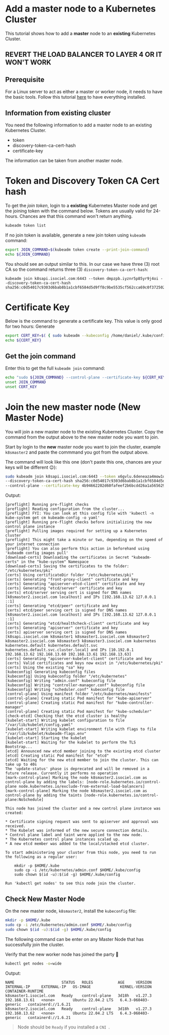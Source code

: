 # Add a master node to a Kubernetes Cluster
This tutorial shows how to add a **master** node to an **existing** Kubernetes Cluster.

## REVERT THE LOAD BALANCER TO LAYER 4 OR IT WON'T WORK

## Prerequisite
For a Linux server to act as either a master or worker node, it needs to have the basic tools. Follow this tutorial [here](04-K8s-master-worker.md) to have everything installed.

## Information from existing cluster
You need the following information to add a master node to an existing Kubernetes Cluster.
- token
- discovery-token-ca-cert-hash
- certificate-key

The information can be taken from another master node.

# Token and Discovery Token CA Cert hash
To get the *join token*, login to a **existing** Kubernetes Master node and get the joining token with the command below. Tokens are usually valid for 24-hours. Chances are that this command won't return anything.
```sh
kubeadm token list
```

If no join token is available, generate a new join token using `kubeadm` command:
```sh
export JOIN_COMMAND=$(kubeadm token create --print-join-command)
echo ${JOIN_COMMAND}
```

You should see an output similar to this. In our case we have three (3) root CA so the command returns three (3) `discovery-token-ca-cert-hash`:
```
kubeadm join k8sapi.isociel.com:6443 --token dmpzpb.iyznr5p85yr9j4oi --discovery-token-ca-cert-hash sha256:c0d54017c9303d6bab8b1a1cbf6584d5d9ff8c9be5535cf562cca69c0f372502
```

# Certificate Key
Below is the command to generate a certificate key. This value is only good for two hours:
Generate 
```sh
export CERT_KEY=$( { sudo kubeadm --kubeconfig /home/daniel/.kube/config init phase upload-certs --upload-certs 2>/dev/null || echo 0; } | tail -n 1 )
echo ${CERT_KEY}
```

## Get the join command
Enter this to get the full `kubeadm join` command:
```sh
echo "sudo ${JOIN_COMMAND} --control-plane --certificate-key ${CERT_KEY}"
unset JOIN_COMMAND
unset CERT_KEY
```

# Join the new master node (New Master Node)
You will join a new master node to the existing Kubernetes Cluster. Copy the command from the output above to the new master node you want to join.

Start by login to the **new** master node you want to join the cluster, example `k8smaster2` and paste the commmand you got from the output above.

The command will look like this one (don't paste this one, chances are your keys will be different 😉):
```sh
sudo kubeadm join k8sapi.isociel.com:6443 --token x6gvlu.6deneaza4mow1qei \
--discovery-token-ca-cert-hash sha256:c0d54017c9303d6bab8b1a1cbf6584d5d9ff8c9be5535cf562cca69c0f372502 \
--control-plane --certificate-key 4b94662202d60fafeef2b6bcdd26a1a565629182a63d2ed21ef5df27f4686ac1
```

Output:
```
[preflight] Running pre-flight checks
[preflight] Reading configuration from the cluster...
[preflight] FYI: You can look at this config file with 'kubectl -n kube-system get cm kubeadm-config -o yaml'
[preflight] Running pre-flight checks before initializing the new control plane instance
[preflight] Pulling images required for setting up a Kubernetes cluster
[preflight] This might take a minute or two, depending on the speed of your internet connection
[preflight] You can also perform this action in beforehand using 'kubeadm config images pull'
[download-certs] Downloading the certificates in Secret "kubeadm-certs" in the "kube-system" Namespace
[download-certs] Saving the certificates to the folder: "/etc/kubernetes/pki"
[certs] Using certificateDir folder "/etc/kubernetes/pki"
[certs] Generating "front-proxy-client" certificate and key
[certs] Generating "apiserver-etcd-client" certificate and key
[certs] Generating "etcd/server" certificate and key
[certs] etcd/server serving cert is signed for DNS names [k8smaster2.isociel.com localhost] and IPs [192.168.13.62 127.0.0.1 ::1]
[certs] Generating "etcd/peer" certificate and key
[certs] etcd/peer serving cert is signed for DNS names [k8smaster2.isociel.com localhost] and IPs [192.168.13.62 127.0.0.1 ::1]
[certs] Generating "etcd/healthcheck-client" certificate and key
[certs] Generating "apiserver" certificate and key
[certs] apiserver serving cert is signed for DNS names [k8sapi.isociel.com k8smaster1 k8smaster1.isociel.com k8smaster2 k8smaster2.isociel.com k8smaster3 k8smaster3.isociel.com kubernetes kubernetes.default kubernetes.default.svc kubernetes.default.svc.cluster.local] and IPs [10.192.0.1 192.168.13.62 192.168.13.60 192.168.13.61 192.168.13.63]
[certs] Generating "apiserver-kubelet-client" certificate and key
[certs] Valid certificates and keys now exist in "/etc/kubernetes/pki"
[certs] Using the existing "sa" key
[kubeconfig] Generating kubeconfig files
[kubeconfig] Using kubeconfig folder "/etc/kubernetes"
[kubeconfig] Writing "admin.conf" kubeconfig file
[kubeconfig] Writing "controller-manager.conf" kubeconfig file
[kubeconfig] Writing "scheduler.conf" kubeconfig file
[control-plane] Using manifest folder "/etc/kubernetes/manifests"
[control-plane] Creating static Pod manifest for "kube-apiserver"
[control-plane] Creating static Pod manifest for "kube-controller-manager"
[control-plane] Creating static Pod manifest for "kube-scheduler"
[check-etcd] Checking that the etcd cluster is healthy
[kubelet-start] Writing kubelet configuration to file "/var/lib/kubelet/config.yaml"
[kubelet-start] Writing kubelet environment file with flags to file "/var/lib/kubelet/kubeadm-flags.env"
[kubelet-start] Starting the kubelet
[kubelet-start] Waiting for the kubelet to perform the TLS Bootstrap...
[etcd] Announced new etcd member joining to the existing etcd cluster
[etcd] Creating static Pod manifest for "etcd"
[etcd] Waiting for the new etcd member to join the cluster. This can take up to 40s
The 'update-status' phase is deprecated and will be removed in a future release. Currently it performs no operation
[mark-control-plane] Marking the node k8smaster2.isociel.com as control-plane by adding the labels: [node-role.kubernetes.io/control-plane node.kubernetes.io/exclude-from-external-load-balancers]
[mark-control-plane] Marking the node k8smaster2.isociel.com as control-plane by adding the taints [node-role.kubernetes.io/control-plane:NoSchedule]

This node has joined the cluster and a new control plane instance was created:

* Certificate signing request was sent to apiserver and approval was received.
* The Kubelet was informed of the new secure connection details.
* Control plane label and taint were applied to the new node.
* The Kubernetes control plane instances scaled up.
* A new etcd member was added to the local/stacked etcd cluster.

To start administering your cluster from this node, you need to run the following as a regular user:

	mkdir -p $HOME/.kube
	sudo cp -i /etc/kubernetes/admin.conf $HOME/.kube/config
	sudo chown $(id -u):$(id -g) $HOME/.kube/config

Run 'kubectl get nodes' to see this node join the cluster.
```

## Check New Master Node
On the new master node, `k8smaster2`, install the `kubeconfig` file:
```sh
mkdir -p $HOME/.kube
sudo cp -i /etc/kubernetes/admin.conf $HOME/.kube/config
sudo chown $(id -u):$(id -g) $HOME/.kube/config
```

The following command can be enter on any Master Node that has successfully join the cluster.  

Verify that the new worker node has joined the party 🎉
```sh
kubectl get nodes -o=wide
```

Output:
```
NAME                     STATUS   ROLES           AGE     VERSION   INTERNAL-IP     EXTERNAL-IP   OS-IMAGE             KERNEL-VERSION         CONTAINER-RUNTIME
k8smaster1.isociel.com   Ready    control-plane   3d18h   v1.27.3   192.168.13.61   <none>        Ubuntu 22.04.2 LTS   6.4.3-060403-generic   containerd://1.6.21
k8smaster2.isociel.com   Ready    control-plane   3d18h   v1.27.3   192.168.13.62   <none>        Ubuntu 22.04.2 LTS   6.4.3-060403-generic   containerd://1.6.21
```

>Node should be `Ready` if you installed a `CNI `.
